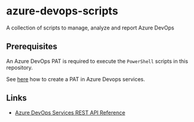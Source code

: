 # azure-devops-scripts

A collection of scripts to manage, analyze and report Azure DevOps

## Prerequisites

An Azure DevOps PAT is required to execute the `PowerShell` scripts in this repository.

See [here](https://learn.microsoft.com/en-us/azure/devops/organizations/accounts/use-personal-access-tokens-to-authenticate?view=azure-devops&tabs=Windows#create-a-pat) how to create a PAT in Azure Devops services.

## Links

- [Azure DevOps Services REST API Reference](https://learn.microsoft.com/en-us/rest/api/azure/devops/?view=azure-devops-rest-7.2)
